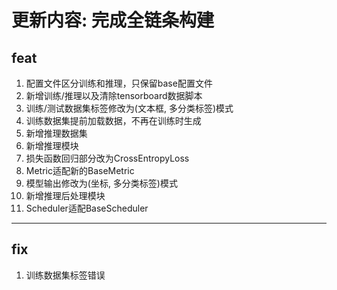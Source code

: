 更新内容: 完成全链条构建 
===
feat
---
1. 配置文件区分训练和推理，只保留base配置文件
2. 新增训练/推理以及清除tensorboard数据脚本
3. 训练/测试数据集标签修改为(文本框, 多分类标签)模式
4. 训练数据集提前加载数据，不再在训练时生成
5. 新增推理数据集
6. 新增推理模块
7. 损失函数回归部分改为CrossEntropyLoss
8. Metric适配新的BaseMetric
9. 模型输出修改为(坐标, 多分类标签)模式
10. 新增推理后处理模块
11. Scheduler适配BaseScheduler
---
fix
---
1. 训练数据集标签错误